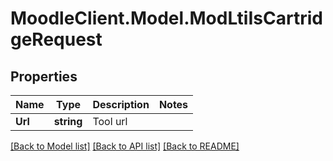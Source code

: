 # MoodleClient.Model.ModLtiIsCartridgeRequest

## Properties

Name | Type | Description | Notes
------------ | ------------- | ------------- | -------------
**Url** | **string** | Tool url | 

[[Back to Model list]](../README.md#documentation-for-models) [[Back to API list]](../README.md#documentation-for-api-endpoints) [[Back to README]](../README.md)

